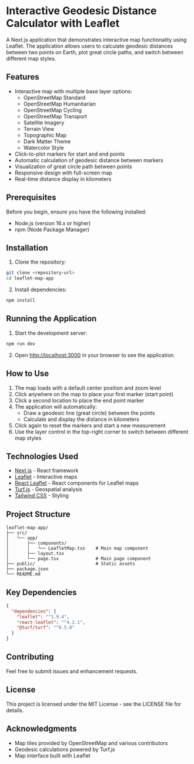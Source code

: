 # Interactive Geodesic Distance Calculator with Leaflet

A Next.js application that demonstrates interactive map functionality using Leaflet. The application allows users to calculate geodesic distances between two points on Earth, plot great circle paths, and switch between different map styles.

## Features

- Interactive map with multiple base layer options:
  - OpenStreetMap Standard
  - OpenStreetMap Humanitarian
  - OpenStreetMap Cycling
  - OpenStreetMap Transport
  - Satellite Imagery
  - Terrain View
  - Topographic Map
  - Dark Matter Theme
  - Watercolor Style
- Click-to-plot markers for start and end points
- Automatic calculation of geodesic distance between markers
- Visualization of great circle path between points
- Responsive design with full-screen map
- Real-time distance display in kilometers

## Prerequisites

Before you begin, ensure you have the following installed:
- Node.js (version 16.x or higher)
- npm (Node Package Manager)

## Installation

1. Clone the repository:
```bash
git clone <repository-url>
cd leaflet-map-app
```

2. Install dependencies:
```bash
npm install
```

## Running the Application

1. Start the development server:
```bash
npm run dev
```

2. Open [http://localhost:3000](http://localhost:3000) in your browser to see the application.

## How to Use

1. The map loads with a default center position and zoom level
2. Click anywhere on the map to place your first marker (start point)
3. Click a second location to place the end point marker
4. The application will automatically:
   - Draw a geodesic line (great circle) between the points
   - Calculate and display the distance in kilometers
5. Click again to reset the markers and start a new measurement
6. Use the layer control in the top-right corner to switch between different map styles

## Technologies Used

- [Next.js](https://nextjs.org/) - React framework
- [Leaflet](https://leafletjs.com/) - Interactive maps
- [React Leaflet](https://react-leaflet.js.org/) - React components for Leaflet maps
- [Turf.js](https://turfjs.org/) - Geospatial analysis
- [Tailwind CSS](https://tailwindcss.com/) - Styling

## Project Structure

```
leaflet-map-app/
├── src/
│   └── app/
│       ├── components/
│       │   └── LeafletMap.tsx    # Main map component
│       ├── layout.tsx
│       └── page.tsx              # Main page component
├── public/                       # Static assets
├── package.json
└── README.md
```

## Key Dependencies

```json
{
  "dependencies": {
    "leaflet": "^1.9.4",
    "react-leaflet": "^4.2.1",
    "@turf/turf": "^6.5.0"
  }
}
```

## Contributing

Feel free to submit issues and enhancement requests.

## License

This project is licensed under the MIT License - see the LICENSE file for details.

## Acknowledgments

- Map tiles provided by OpenStreetMap and various contributors
- Geodesic calculations powered by Turf.js
- Map interface built with Leaflet